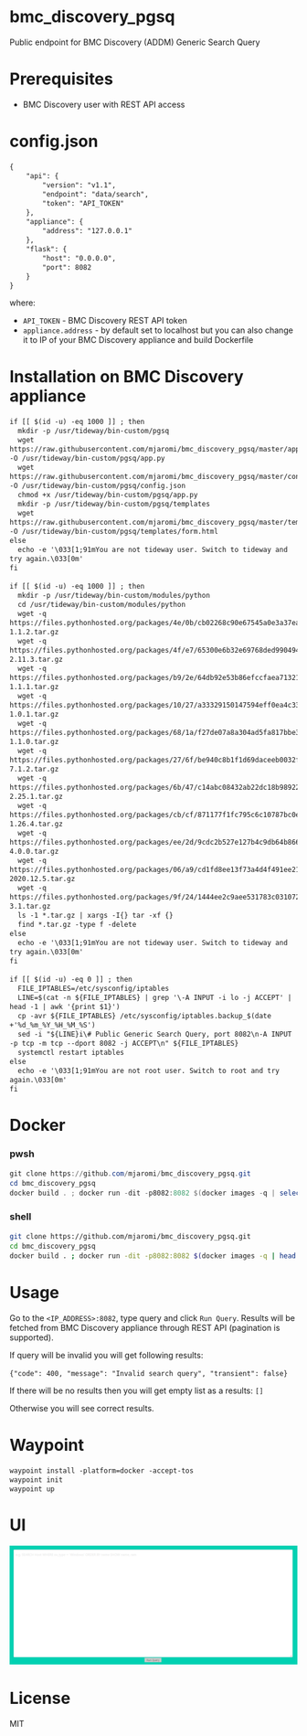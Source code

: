 # bmc_discovery_pgsq
Public endpoint for BMC Discovery (ADDM) Generic Search Query

# Prerequisites
* BMC Discovery user with REST API access

# config.json
```
{
    "api": {
        "version": "v1.1",
        "endpoint": "data/search",
        "token": "API_TOKEN"
    },
    "appliance": {
        "address": "127.0.0.1"
    },
    "flask": {
        "host": "0.0.0.0",
        "port": 8082
    }
}
```
where:
* `API_TOKEN` - BMC Discovery REST API token
* `appliance.address` - by default set to localhost but you can also change it to IP of your BMC Discovery appliance and build Dockerfile

# Installation on BMC Discovery appliance
```
if [[ $(id -u) -eq 1000 ]] ; then
  mkdir -p /usr/tideway/bin-custom/pgsq
  wget https://raw.githubusercontent.com/mjaromi/bmc_discovery_pgsq/master/app.py -O /usr/tideway/bin-custom/pgsq/app.py
  wget https://raw.githubusercontent.com/mjaromi/bmc_discovery_pgsq/master/config.json -O /usr/tideway/bin-custom/pgsq/config.json
  chmod +x /usr/tideway/bin-custom/pgsq/app.py
  mkdir -p /usr/tideway/bin-custom/pgsq/templates
  wget https://raw.githubusercontent.com/mjaromi/bmc_discovery_pgsq/master/templates/form.html -O /usr/tideway/bin-custom/pgsq/templates/form.html
else
  echo -e '\033[1;91mYou are not tideway user. Switch to tideway and try again.\033[0m'
fi

if [[ $(id -u) -eq 1000 ]] ; then
  mkdir -p /usr/tideway/bin-custom/modules/python
  cd /usr/tideway/bin-custom/modules/python
  wget -q https://files.pythonhosted.org/packages/4e/0b/cb02268c90e67545a0e3a37ea1ca3d45de3aca43ceb7dbf1712fb5127d5d/Flask-1.1.2.tar.gz
  wget -q https://files.pythonhosted.org/packages/4f/e7/65300e6b32e69768ded990494809106f87da1d436418d5f1367ed3966fd7/Jinja2-2.11.3.tar.gz
  wget -q https://files.pythonhosted.org/packages/b9/2e/64db92e53b86efccfaea71321f597fa2e1b2bd3853d8ce658568f7a13094/MarkupSafe-1.1.1.tar.gz
  wget -q https://files.pythonhosted.org/packages/10/27/a33329150147594eff0ea4c33c2036c0eadd933141055be0ff911f7f8d04/Werkzeug-1.0.1.tar.gz
  wget -q https://files.pythonhosted.org/packages/68/1a/f27de07a8a304ad5fa817bbe383d1238ac4396da447fa11ed937039fa04b/itsdangerous-1.1.0.tar.gz
  wget -q https://files.pythonhosted.org/packages/27/6f/be940c8b1f1d69daceeb0032fee6c34d7bd70e3e649ccac0951500b4720e/click-7.1.2.tar.gz
  wget -q https://files.pythonhosted.org/packages/6b/47/c14abc08432ab22dc18b9892252efaf005ab44066de871e72a38d6af464b/requests-2.25.1.tar.gz
  wget -q https://files.pythonhosted.org/packages/cb/cf/871177f1fc795c6c10787bc0e1f27bb6cf7b81dbde399fd35860472cecbc/urllib3-1.26.4.tar.gz
  wget -q https://files.pythonhosted.org/packages/ee/2d/9cdc2b527e127b4c9db64b86647d567985940ac3698eeabc7ffaccb4ea61/chardet-4.0.0.tar.gz
  wget -q https://files.pythonhosted.org/packages/06/a9/cd1fd8ee13f73a4d4f491ee219deeeae20afefa914dfb4c130cfc9dc397a/certifi-2020.12.5.tar.gz
  wget -q https://files.pythonhosted.org/packages/9f/24/1444ee2c9aee531783c031072a273182109c6800320868ab87675d147a05/idna-3.1.tar.gz
  ls -1 *.tar.gz | xargs -I{} tar -xf {}
  find *.tar.gz -type f -delete
else
  echo -e '\033[1;91mYou are not tideway user. Switch to tideway and try again.\033[0m'
fi

if [[ $(id -u) -eq 0 ]] ; then
  FILE_IPTABLES=/etc/sysconfig/iptables
  LINE=$(cat -n ${FILE_IPTABLES} | grep '\-A INPUT -i lo -j ACCEPT' | head -1 | awk '{print $1}')
  cp -avr ${FILE_IPTABLES} /etc/sysconfig/iptables.backup_$(date +'%d_%m_%Y_%H_%M_%S')
  sed -i "${LINE}i\# Public Generic Search Query, port 8082\n-A INPUT -p tcp -m tcp --dport 8082 -j ACCEPT\n" ${FILE_IPTABLES}
  systemctl restart iptables
else
  echo -e '\033[1;91mYou are not root user. Switch to root and try again.\033[0m'
fi
```

# Docker
### pwsh
``` powershell
git clone https://github.com/mjaromi/bmc_discovery_pgsq.git
cd bmc_discovery_pgsq
docker build . ; docker run -dit -p8082:8082 $(docker images -q | select -f 1) ; docker exec -it $(docker ps -aq | select -f 1) sh
```

### shell
``` bash
git clone https://github.com/mjaromi/bmc_discovery_pgsq.git
cd bmc_discovery_pgsq
docker build . ; docker run -dit -p8082:8082 $(docker images -q | head -1) ; docker exec -it $(docker ps -aq | head -1) sh
```

# Usage
Go to the `<IP_ADDRESS>:8082`, type query and click `Run Query`. Results will be fetched from BMC Discovery appliance through REST API (pagination is supported).

If query will be invalid you will get following results:

`{"code": 400, "message": "Invalid search query", "transient": false}`

If there will be no results then you will get empty list as a results: `[]`

Otherwise you will see correct results.

# Waypoint
```
waypoint install -platform=docker -accept-tos
waypoint init
waypoint up
```

# UI
![](pgsq.png)

# License
MIT
